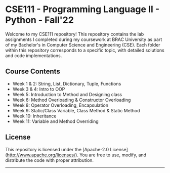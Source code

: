 # CSE111 - Programming Language II - Python - Fall'22

Welcome to my CSE111 repository! This repository contains the lab assignments I completed during my coursework at BRAC University as part of my Bachelor's in Computer Science and Engineering (CSE). Each folder within this repository corresponds to a specific topic, with detailed solutions and code implementations.

## Course Contents
- Week 1 & 2: String, List, Dictionary, Tuple, Functions
- Week 3 & 4: Intro to OOP
- Week 5: Introduction to Method and Designing class
- Week 6: Method Overloading & Constructor Overloading
- Week 8: Operator Overloading, Encapsulation
- Week 9: Static/Class Variable, Class Method & Static Method
- Week 10: Inheritance
- Week 11: Variable and Method Overriding


## License

This repository is licensed under the [Apache-2.0 License] (http://www.apache.org/licenses/). You are free to use, modify, and distribute the code with proper attribution.

---
